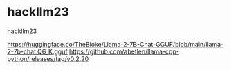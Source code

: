 # hackllm23
hackllm23

https://huggingface.co/TheBloke/Llama-2-7B-Chat-GGUF/blob/main/llama-2-7b-chat.Q6_K.gguf
https://github.com/abetlen/llama-cpp-python/releases/tag/v0.2.20
